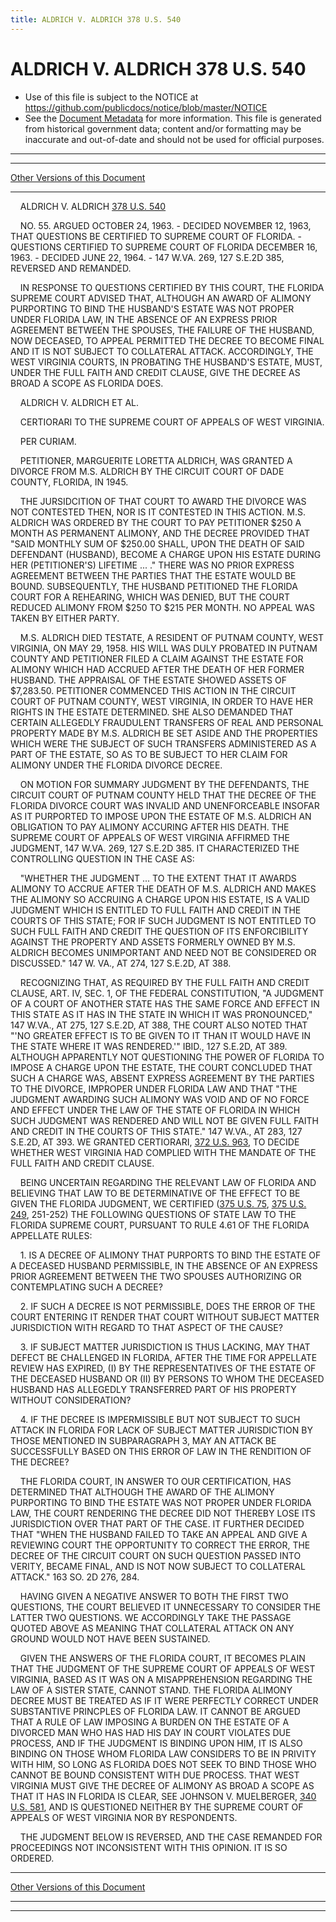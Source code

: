 ```yaml
---
title: ALDRICH V. ALDRICH 378 U.S. 540
---
```


# ALDRICH V. ALDRICH 378 U.S. 540

* Use of this file is subject to the NOTICE at https://github.com/publicdocs/notice/blob/master/NOTICE
* See the [Document Metadata](../../../index.md) for more information.
  This file is generated from historical government data; content and/or formatting may be inaccurate and out-of-date and should not be used for official purposes.

----------
----------

[Other Versions of this Document](https://publicdocs.github.io/go/links?ns=uslm-x&ref=%2Fus%2Fcourts%2Fscotus%2FusReporter%2F378%2F540)

----------

    ALDRICH V. ALDRICH [378 U.S. 540][/us/courts/scotus/usReporter/378/540]

    NO. 55.  ARGUED OCTOBER 24, 1963.  - DECIDED NOVEMBER 12, 1963, THAT QUESTIONS BE CERTIFIED TO SUPREME COURT OF FLORIDA.  - QUESTIONS CERTIFIED TO SUPREME COURT OF FLORIDA DECEMBER 16, 1963.  - DECIDED JUNE 22, 1964.  - 147 W.VA. 269, 127 S.E.2D 385, REVERSED AND REMANDED.

    IN RESPONSE TO QUESTIONS CERTIFIED BY THIS COURT, THE FLORIDA SUPREME COURT ADVISED THAT, ALTHOUGH AN AWARD OF ALIMONY PURPORTING TO BIND THE HUSBAND'S ESTATE WAS NOT PROPER UNDER FLORIDA LAW, IN THE ABSENCE OF AN EXPRESS PRIOR AGREEMENT BETWEEN THE SPOUSES, THE FAILURE OF THE HUSBAND, NOW DECEASED, TO APPEAL PERMITTED THE DECREE TO BECOME FINAL AND IT IS NOT SUBJECT TO COLLATERAL ATTACK.  ACCORDINGLY, THE WEST VIRGINIA COURTS, IN PROBATING THE HUSBAND'S ESTATE, MUST, UNDER THE FULL FAITH AND CREDIT CLAUSE, GIVE THE DECREE AS BROAD A SCOPE AS FLORIDA DOES.

    ALDRICH V. ALDRICH ET AL.

    CERTIORARI TO THE SUPREME COURT OF APPEALS OF WEST VIRGINIA.

    PER CURIAM.

    PETITIONER, MARGUERITE LORETTA ALDRICH, WAS GRANTED A DIVORCE FROM M.S. ALDRICH BY THE CIRCUIT COURT OF DADE COUNTY, FLORIDA, IN 1945.

    THE JURSIDCITION OF THAT COURT TO AWARD THE DIVORCE WAS NOT CONTESTED THEN, NOR IS IT CONTESTED IN THIS ACTION.  M.S.  ALDRICH WAS ORDERED BY THE COURT TO PAY PETITIONER $250 A MONTH AS PERMANENT ALIMONY, AND THE DECREE PROVIDED THAT "SAID MONTHLY SUM OF $250.00 SHALL, UPON THE DEATH OF SAID DEFENDANT (HUSBAND), BECOME A CHARGE UPON HIS ESTATE DURING HER (PETITIONER'S) LIFETIME  ...  ."  THERE WAS NO PRIOR EXPRESS AGREEMENT BETWEEN THE PARTIES THAT THE ESTATE WOULD BE BOUND.  SUBSEQUENTLY, THE HUSBAND PETITIONED THE FLORIDA COURT FOR A REHEARING, WHICH WAS DENIED, BUT THE COURT REDUCED ALIMONY FROM $250 TO $215 PER MONTH.  NO APPEAL WAS TAKEN BY EITHER PARTY.

    M.S. ALDRICH DIED TESTATE, A RESIDENT OF PUTNAM COUNTY, WEST VIRGINIA, ON MAY 29, 1958.  HIS WILL WAS DULY PROBATED IN PUTNAM COUNTY AND PETITIONER FILED A CLAIM AGAINST THE ESTATE FOR ALIMONY WHICH HAD ACCRUED AFTER THE DEATH OF HER FORMER HUSBAND.  THE APPRAISAL OF THE ESTATE SHOWED ASSETS OF $7,283.50.  PETITIONER COMMENCED THIS ACTION IN THE CIRCUIT COURT OF PUTNAM COUNTY, WEST VIRGINIA, IN ORDER TO HAVE HER RIGHTS IN THE ESTATE DETERMINED.  SHE ALSO DEMANDED THAT CERTAIN ALLEGEDLY FRAUDULENT TRANSFERS OF REAL AND PERSONAL PROPERTY MADE BY M.S. ALDRICH BE SET ASIDE AND THE PROPERTIES WHICH WERE THE SUBJECT OF SUCH TRANSFERS ADMINISTERED AS A PART OF THE ESTATE, SO AS TO BE SUBJECT TO HER CLAIM FOR ALIMONY UNDER THE FLORIDA DIVORCE DECREE.

    ON MOTION FOR SUMMARY JUDGMENT BY THE DEFENDANTS, THE CIRCUIT COURT OF PUTNAM COUNTY HELD THAT THE DECREE OF THE FLORIDA DIVORCE COURT WAS INVALID AND UNENFORCEABLE INSOFAR AS IT PURPORTED TO IMPOSE UPON THE ESTATE OF M.S. ALDRICH AN OBLIGATION TO PAY ALIMONY ACCURING AFTER HIS DEATH.  THE SUPREME COURT OF APPEALS OF WEST VIRGINIA AFFIRMED THE JUDGMENT, 147 W.VA. 269, 127 S.E.2D 385.  IT CHARACTERIZED THE CONTROLLING QUESTION IN THE CASE AS:

    "WHETHER THE JUDGMENT  ...  TO THE EXTENT THAT IT AWARDS ALIMONY TO ACCRUE AFTER THE DEATH OF M.S. ALDRICH AND MAKES THE ALIMONY SO ACCRUING A CHARGE UPON HIS ESTATE, IS A VALID JUDGMENT WHICH IS ENTITLED TO FULL FAITH AND CREDIT IN THE COURTS OF THIS STATE; FOR IF SUCH JUDGMENT IS NOT ENTITLED TO SUCH FULL FAITH AND CREDIT THE QUESTION OF ITS ENFORCIBILITY AGAINST THE PROPERTY AND ASSETS FORMERLY OWNED BY M.S. ALDRICH BECOMES UNIMPORTANT AND NEED NOT BE CONSIDERED OR DISCUSSED."  147 W. VA., AT 274, 127 S.E.2D, AT 388.

    RECOGNIZING THAT, AS REQUIRED BY THE FULL FAITH AND CREDIT CLAUSE, ART. IV, SEC. 1, OF THE FEDERAL CONSTITUTION, "A JUDGMENT OF A COURT OF ANOTHER STATE HAS THE SAME FORCE AND EFFECT IN THIS STATE AS IT HAS IN THE STATE IN WHICH IT WAS PRONOUNCED," 147 W.VA., AT 275, 127 S.E.2D, AT 388, THE COURT ALSO NOTED THAT "'NO GREATER EFFECT IS TO BE GIVEN TO IT THAN IT WOULD HAVE IN THE STATE WHERE IT WAS RENDERED.'"  IBID., 127 S.E.2D, AT 389.  ALTHOUGH APPARENTLY NOT QUESTIONING THE POWER OF FLORIDA TO IMPOSE A CHARGE UPON THE ESTATE, THE COURT CONCLUDED THAT SUCH A CHARGE WAS, ABSENT EXPRESS AGREEMENT BY THE PARTIES TO THE DIVORCE, IMPROPER UNDER FLORIDA LAW AND THAT "THE JUDGMENT AWARDING SUCH ALIMONY WAS VOID AND OF NO FORCE AND EFFECT UNDER THE LAW OF THE STATE OF FLORIDA IN WHICH SUCH JUDGMENT WAS RENDERED AND WILL NOT BE GIVEN FULL FAITH AND CREDIT IN THE COURTS OF THIS STATE."  147 W.VA., AT 283, 127 S.E.2D, AT 393.  WE GRANTED CERTIORARI, [372 U.S. 963][/us/courts/scotus/usReporter/372/963], TO DECIDE WHETHER WEST VIRGINIA HAD COMPLIED WITH THE MANDATE OF THE FULL FAITH AND CREDIT CLAUSE.

    BEING UNCERTAIN REGARDING THE RELEVANT LAW OF FLORIDA AND BELIEVING THAT LAW TO BE DETERMINATIVE OF THE EFFECT TO BE GIVEN THE FLORIDA JUDGMENT, WE CERTIFIED ([375 U.S. 75][/us/courts/scotus/usReporter/375/75], [375 U.S. 249][/us/courts/scotus/usReporter/375/249], 251-252) THE FOLLOWING QUESTIONS OF STATE LAW TO THE FLORIDA SUPREME COURT, PURSUANT TO RULE 4.61 OF THE FLORIDA APPELLATE RULES:

    1.  IS A DECREE OF ALIMONY THAT PURPORTS TO BIND THE ESTATE OF A DECEASED HUSBAND PERMISSIBLE, IN THE ABSENCE OF AN EXPRESS PRIOR AGREEMENT BETWEEN THE TWO SPOUSES AUTHORIZING OR CONTEMPLATING SUCH A DECREE?

    2.  IF SUCH A DECREE IS NOT PERMISSIBLE, DOES THE ERROR OF THE COURT ENTERING IT RENDER THAT COURT WITHOUT SUBJECT MATTER JURISDICTION WITH REGARD TO THAT ASPECT OF THE CAUSE?

    3.  IF SUBJECT MATTER JURISDICTION IS THUS LACKING, MAY THAT DEFECT BE CHALLENGED IN FLORIDA, AFTER THE TIME FOR APPELLATE REVIEW HAS EXPIRED, (I) BY THE REPRESENTATIVES OF THE ESTATE OF THE DECEASED HUSBAND OR (II) BY PERSONS TO WHOM THE DECEASED HUSBAND HAS ALLEGEDLY TRANSFERRED PART OF HIS PROPERTY WITHOUT CONSIDERATION?

    4.  IF THE DECREE IS IMPERMISSIBLE BUT NOT SUBJECT TO SUCH ATTACK IN FLORIDA FOR LACK OF SUBJECT MATTER JURISDICTION BY THOSE MENTIONED IN SUBPARAGRAPH 3, MAY AN ATTACK BE SUCCESSFULLY BASED ON THIS ERROR OF LAW IN THE RENDITION OF THE DECREE?

    THE FLORIDA COURT, IN ANSWER TO OUR CERTIFICATION, HAS DETERMINED THAT ALTHOUGH THE AWARD OF THE ALIMONY PURPORTING TO BIND THE ESTATE WAS NOT PROPER UNDER FLORIDA LAW, THE COURT RENDERING THE DECREE DID NOT THEREBY LOSE ITS JURISDICTION OVER THAT PART OF THE CASE.  IT FURTHER DECIDED THAT "WHEN THE HUSBAND FAILED TO TAKE AN APPEAL AND GIVE A REVIEWING COURT THE OPPORTUNITY TO CORRECT THE ERROR, THE DECREE OF THE CIRCUIT COURT ON SUCH QUESTION PASSED INTO VERITY, BECAME FINAL, AND IS NOT NOW SUBJECT TO COLLATERAL ATTACK."  163 SO. 2D 276, 284.

    HAVING GIVEN A NEGATIVE ANSWER TO BOTH THE FIRST TWO QUESTIONS, THE COURT BELIEVED IT UNNECESSARY TO CONSIDER THE LATTER TWO QUESTIONS.  WE ACCORDINGLY TAKE THE PASSAGE QUOTED ABOVE AS MEANING THAT COLLATERAL ATTACK ON ANY GROUND WOULD NOT HAVE BEEN SUSTAINED.

    GIVEN THE ANSWERS OF THE FLORIDA COURT, IT BECOMES PLAIN THAT THE JUDGMENT OF THE SUPREME COURT OF APPEALS OF WEST VIRGINIA, BASED AS IT WAS ON A MISAPPREHENSION REGARDING THE LAW OF A SISTER STATE, CANNOT STAND.  THE FLORIDA ALIMONY DECREE MUST BE TREATED AS IF IT WERE PERFECTLY CORRECT UNDER SUBSTANTIVE PRINCPLES OF FLORIDA LAW.  IT CANNOT BE ARGUED THAT A RULE OF LAW IMPOSING A BURDEN ON THE ESTATE OF A DIVORCED MAN WHO HAS HAD HIS DAY IN COURT VIOLATES DUE PROCESS, AND IF THE JUDGMENT IS BINDING UPON HIM, IT IS ALSO BINDING ON THOSE WHOM FLORIDA LAW CONSIDERS TO BE IN PRIVITY WITH HIM, SO LONG AS FLORIDA DOES NOT SEEK TO BIND THOSE WHO CANNOT BE BOUND CONSISTENT WITH DUE PROCESS.   THAT WEST VIRGINIA MUST GIVE THE DECREE OF ALIMONY AS BROAD A SCOPE AS THAT IT HAS IN FLORIDA IS CLEAR, SEE JOHNSON V. MUELBERGER, [340 U.S. 581][/us/courts/scotus/usReporter/340/581], AND IS QUESTIONED NEITHER BY THE SUPREME COURT OF APPEALS OF WEST VIRGINIA NOR BY RESPONDENTS.

    THE JUDGMENT BELOW IS REVERSED, AND THE CASE REMANDED FOR PROCEEDINGS NOT INCONSISTENT WITH THIS OPINION.  IT IS SO ORDERED.

----------

[Other Versions of this Document](https://publicdocs.github.io/go/links?ns=uslm-x&ref=%2Fus%2Fcourts%2Fscotus%2FusReporter%2F378%2F540)

----------
----------

[/us/courts/scotus/usReporter/378/540]: https://publicdocs.github.io/go/links?ns=uslm-x&ref=%2Fus%2Fcourts%2Fscotus%2FusReporter%2F378%2F540
[/us/courts/scotus/usReporter/372/963]: https://publicdocs.github.io/go/links?ns=uslm-x&ref=%2Fus%2Fcourts%2Fscotus%2FusReporter%2F372%2F963
[/us/courts/scotus/usReporter/375/75]: https://publicdocs.github.io/go/links?ns=uslm-x&ref=%2Fus%2Fcourts%2Fscotus%2FusReporter%2F375%2F75
[/us/courts/scotus/usReporter/375/249]: https://publicdocs.github.io/go/links?ns=uslm-x&ref=%2Fus%2Fcourts%2Fscotus%2FusReporter%2F375%2F249
[/us/courts/scotus/usReporter/340/581]: https://publicdocs.github.io/go/links?ns=uslm-x&ref=%2Fus%2Fcourts%2Fscotus%2FusReporter%2F340%2F581


